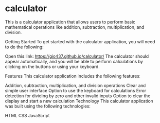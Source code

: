 # calculator

This is a calculator application that allows users to perform basic mathematical operations like addition, subtraction, multiplication, and division.

Getting Started
To get started with the calculator application, you will need to do the following:

Open this link: https://gio437.github.io/calculator/
The calculator should appear automatically, and you will be able to perform calculations by clicking on the buttons or using your keyboard.

Features
This calculator application includes the following features:

Addition, subtraction, multiplication, and division operations
Clear and simple user interface
Option to use the keyboard for calculations
Error detection for dividing by zero and other invalid inputs
Option to clear the display and start a new calculation
Technology
This calculator application was built using the following technologies:

HTML
CSS
JavaScript
